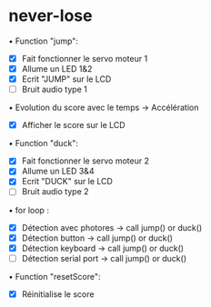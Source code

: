 # never-lose

• Function "jump":
- [x] Fait fonctionner le servo moteur 1
- [x] Allume un LED 1&2
- [x] Ecrit "JUMP" sur le LCD
- [ ] Bruit audio type 1

• Evolution du score avec le temps -> Accélération
- [x] Afficher le score sur le LCD

• Function "duck":
- [x] Fait fonctionner le servo moteur 2
- [x] Allume un LED 3&4
- [x] Ecrit "DUCK" sur le LCD
- [ ] Bruit audio type 2

• for loop :
- [x] Détection avec photores -> call jump() or duck()
- [x] Détection button -> call jump() or duck()
- [x] Détection keyboard -> call jump() or duck()
- [ ] Détection serial port -> call jump() or duck()

• Function "resetScore":
- [x] Réinitialise le score


